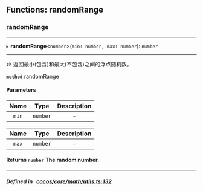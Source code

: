 ## Functions: randomRange

### randomRange


___
▸ **randomRange**<`number`\>(`min: number, max: number`): `number`
___



**`zh`** 返回最小(包含)和最大(不包含)之间的浮点随机数。




**`method`** randomRange



#### Parameters

| Name | Type | Description |
| :------: | :------: | :------: |
| `min` | `number` | - |

| Name | Type | Description |
| :------: | :------: | :------: |
| `max` | `number` | - |


#### Returns `number` The random number.

___


##### Defined in &nbsp;   [cocos/core/math/utils.ts:132](https://github.com/cocos-creator/engine/blob/c7bf6b8a9/cocos/core/math/utils.ts#L132)&nbsp;
